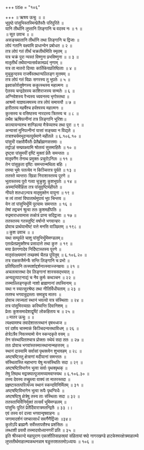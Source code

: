 +++
title = "१०६"

+++
॥ ऋषय ऊचुः ॥ ॥  
भूपृष्ठे पांसुभिस्तस्मिन्प्रेतैस्तैः परिपूरिते ॥  
यानि तीर्थानि लुप्तानि लिङ्गानि च वदस्व नः ॥ १ ॥  
॥ सूत उवाच ॥ ॥  
असङ्ख्यातानि तीर्थानि तथा लिङ्गानि च द्विजाः ॥  
लोपं गतानि वक्ष्यामि प्राधान्येन प्रबोधत ॥ २ ॥  
तत्र लोपं गतं तीर्थं चक्रतीर्थमिति स्मृतम् ॥  
यत्र चक्रं पुरा न्यस्तं विष्णुना प्रभविष्णुना ॥ ॥ ३ ॥  
मातृतीर्थं तथैवान्यत्सर्वकामप्रदं नृणाम् ॥  
यत्र ता मातरो दिव्याः कार्तिकेयप्रतिष्ठिताः ॥ ४ ॥  
मुचुकुन्दस्य राजर्षेस्तथान्यल्लिङ्ग मुत्तमम् ॥  
तत्र लोपं गतं विप्राः सगरस्य तु भूपतेः ॥ ५ ॥  
इक्ष्वाकोर्वसुषेणस्य ककुत्स्थस्य महात्मनः ॥  
ऐलस्य चन्द्रदेवस्य काशिराजस्य सन्मतेः ॥ ६ ॥  
अग्निवेशस्य रैभ्यस्य च्यवनस्य भृगोस्तथा ॥  
आश्रमो याज्ञवल्क्यस्य तत्र लोपं समाययौ ॥ ७ ॥  
हारीतस्य महर्षेश्च हर्यश्वस्य महात्मनः ॥  
कुत्सस्य च वसिष्ठस्य नारदस्य त्रितस्य च ॥ ८ ॥  
तथैव ऋषिपत्नीनां तत्र लिङ्गानि भूरिशः॥  
कात्यायन्याश्च शाण्डिल्या मैत्रेय्याश्च तथा पुरा ॥ ९ ॥  
अन्यासां मुनिपत्नीनां यासां सङ्ख्या न विद्यते ॥  
तत्राश्चर्यमभूदन्यत्पूर्यमाणे महीतले ॥ ६.१०६.१० ॥  
पांसुभी राक्षसैर्यैस्तैः प्रेतैर्ब्राह्मणसत्तमाः ॥  
तद्वोऽहं सम्प्रवक्ष्यामि श्रोतव्यं सुसमाहितैः ॥ १० ॥  
दृष्ट्वा पांसुमयीं वृष्टिं मुक्तां प्रेतैः समन्ततः ॥  
मातृवर्गेण तेनाथ प्रमुक्तः प्रचुरोऽनिलः ॥ ११ ॥  
तेन पांसुकृता वृष्टिः समन्तान्मथिता बहिः ।  
तस्या भूमेः पतत्येव न किञ्चित्तत्र पूर्यते ॥ १३ ॥  
ततस्ते व्यन्तराः खिन्ना निराशास्तस्य पूरणे ॥  
भूतास्तस्य पुरो गत्वा चुक्रुशुः कुशभूपतेः ॥ १४ ॥  
अस्माभिर्विहिता तत्र पांसुवृष्टिर्महीपते ॥  
नीयते शतधाऽन्यत्र मातृमुक्तेन वायुना ॥ १९ ॥  
स त्वं तासां विघातार्थमुपायं भूप चिन्तय ॥  
येन तां पांसुभिर्भूमिं पूरयामः समन्ततः ॥ १६ ॥  
तेषां तद्वचनं श्रुत्वा ततः कुशमहीपतिः ॥  
रुद्रमाराधयामास तत्क्षेत्रं प्राप्य सद्द्विजाः ॥ १७ ॥  
ततस्तस्य गतस्तुष्टिं वर्षान्ते भगवान्हरः ॥  
प्रोवाच प्रार्थयाभीष्टं यत्ते मनसि वाञ्छितम् ॥ १९८ ॥  
॥ कुश उवाच ॥ ॥  
यथा सम्पूर्यते चाशु पांसुभिर्भूमिमण्डलम्॥  
एतत्प्रेतप्रमुक्तैश्च प्रसादात्ते तथा कुरु ॥ १९ ॥  
मया प्रेतगणादेव निर्दिष्टास्तस्य पूरणे ॥  
मातृसंरक्ष्यमाणं तच्छक्यं चैतन्न पूरितुम् ॥ ६.१०६.२० ॥  
तत्र राक्षसजैर्मन्त्रैः सन्ति लिङ्गानि च प्रभो ॥  
प्रतिष्ठितानि तत्स्पर्शाद्दर्शनात्स्याज्जनक्षयः ॥ २१ ॥  
अचलत्वात्तथा देव लिङ्गानां शास्त्रसद्भयात् ॥  
अन्यदुत्पाटनाद्यं च नैव कुर्मः कथञ्चन ॥ २२ ॥  
तस्माल्लिङ्गकृतो नाशो ब्राह्मणानां तपस्विनाम् ॥  
यथा न स्यात्सुरश्रेष्ठ तथा नीतिर्विधीयताम् ॥ २३ ॥  
ततश्च भगवान्रुद्रस्ताः समाहूय मातरः ॥  
प्रोवाच त्यज्यतां स्थानं भवत्यो यत्र संस्थिताः ॥ २४ ॥  
तत्र पांसुभिरव्यग्राः करिष्यन्ति दिवानिशम् ॥  
प्रेताः कुशसमादेशाद्वृष्टिं लोकहिताय च ॥ २५ ॥  
॥ मातर ऊचुः ॥ ॥  
त्यक्ष्यामश्च तवादेशात्तत्स्थानं वृषभध्वज ॥  
परं दर्शय चास्माकं किञ्चिदन्यत्तथाविधम् ॥ २६ ॥  
क्षेत्रेऽत्रैव निवत्स्यामो येन स्कन्दकृते वयम् ॥  
तेन संस्थापिताश्चात्र प्रोक्ताः स्थेयं सदा ततः ॥ २७ ॥  
ततः प्रोवाच भगवांस्तस्मात्स्थानान्महत्तरम् ॥  
स्थानं दास्यामि सर्वासां पृथक्त्वेन शुभावहम् ॥ २८ ॥  
अष्टषष्टिस्तु क्षेत्राणां मदीयानां समन्ततः ॥  
संस्थितास्ति महाभागा येषु मत्संस्थितिः सदा ॥ २९ ॥  
अष्टषष्टिविभागेन भूत्वा सर्वाः पृथक्पृथक् ॥  
तेषु तिष्ठथ मद्वाक्यात्पूजामग्र्यामवाप्स्यथ ॥ ६.१०६.३० ॥  
तस्य देवस्य तच्छ्रुत्वा वाक्यं ता मातरस्तदा ॥  
प्रहृष्टास्तत्परित्यज्य स्थानं स्कन्दविनिर्मितम् ॥ ३१ ॥  
अष्टषष्टिविभागेन भूत्वा रूपैः पृथग्विधैः ॥  
अष्टषष्टिषु क्षेत्रेषु तस्य ताः संस्थिताः सदा ॥ ३२ ॥  
ततस्ताभिर्विनिर्मुक्तं तत्सर्वं भूमिमण्डलम् ॥  
पांसुभिः पूरितं प्रेतैर्दिवारात्रमतन्द्रितैः ॥ ३३ ।।  
एवं तस्य वरं दत्त्वा भगवान्वृषवाहनः ॥  
जगामादर्शनं पश्चात्सार्धं सवर्गैणैर्द्विजाः ॥३४॥  
कुतोऽपि ब्राह्मणैः सर्वेस्तापसैश्च प्रशंसितः ॥  
लब्धाशी प्रययौ तस्मादयोध्यानगरीं प्रति ॥ ३५ ॥  
इति श्रीस्कान्दे महापुराण एकाशीतिसाहस्र्यां संहितायां षष्ठे नागरखण्डे हाटकेश्वरक्षेत्रमाहात्म्ये लुप्ततीर्थमाहात्म्यकथनन्नाम षडुत्तरशततमोऽध्यायः ॥ १०६ ॥